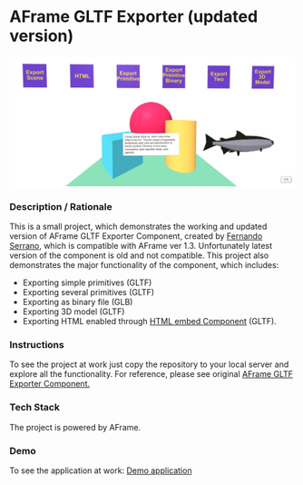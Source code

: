 # AFrame GLTF Exporter (updated version)
<img alt="Screenshot" src="img/screenshot.jpg" width="600">

### **Description / Rationale**
This is a small project, which demonstrates the working and updated version of AFrame GLTF Exporter Component, created by <a href="https://github.com/fernandojsg/aframe-gltf-exporter-component">Fernando Serrano</a>, which is compatible with AFrame ver 1.3. Unfortunately latest version of the component is old and not compatible. 
This project also demonstrates the major functionality of the component, which includes:
- Exporting simple primitives (GLTF)
- Exporting several primitives (GLTF)
- Exporting as binary file (GLB)
- Exporting 3D model (GLTF)
- Exporting HTML enabled through <a href="https://github.com/supereggbert/aframe-htmlembed-component">HTML embed Component</a> (GLTF).

### **Instructions**
To see the project at work just copy the repository to your local server and explore all the functionality. For reference, please see original <a href="https://github.com/fernandojsg/aframe-gltf-exporter-component">AFrame GLTF Exporter Component.</a>

### **Tech Stack**
The project is powered by AFrame.

### **Demo**
To see the application at work: [Demo application](https://gltf-exporter.glitch.me/)
